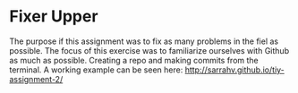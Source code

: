 # Fixer Upper
The purpose if this assignment was to fix as many problems in the fiel as possible. 
The focus of this exercise was to familiarize ourselves with Github as much as possible.
Creating a repo and making commits from the terminal.
A working example can be seen here: http://sarrahv.github.io/tiy-assignment-2/
